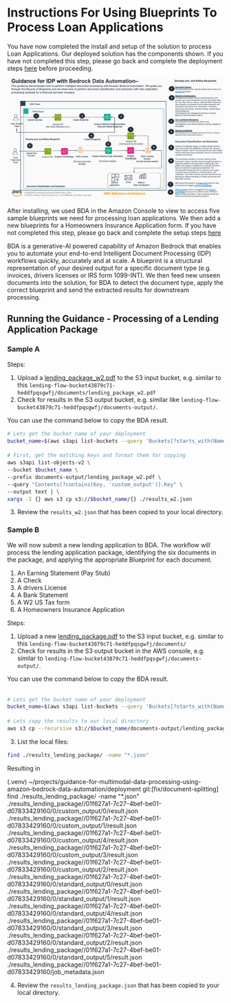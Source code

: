 # Instructions For Using Blueprints To Process Loan Applications

You have now completed the install and setup of the solution to process Loan Applications. Our deployed solution has the components shown. If you have not completed this step, please go back and complete the deployment steps [here](https://github.com/aws-solutions-library-samples/guidance-for-multimodal-data-processing-using-amazon-bedrock-data-automation/blob/main/deployment/docs/a_lending_01_deployment.md) before proceeding. 

<img src="../../assets/architectures/a_lending_flow_architecture.png" width="800" />

After installing, we used BDA in the Amazon Console to view  to access five sample blueprints we need for processing loan applications. We then add a new blueprints for a Homeowners Insurance Application form. If you have not completed this step, please go back and complete the setup steps [here](https://github.com/aws-solutions-library-samples/guidance-for-multimodal-data-processing-using-amazon-bedrock-data-automation/blob/main/deployment/docs/a_lending_02_setup_blueprints.md)

BDA is a generative-AI powered capability of Amazon Bedrock that enables you to automate your end-to-end Intelligent Document Processing (IDP) workflows quickly, accurately and at scale. A blueprint is a structural representation of your desired output for a specific document type (e.g. invoices, drivers licenses or IRS form 1099-INT). We then feed new unseen documents into the solution, for BDA to detect the document type, apply the correct blueprint and send the extracted results for downstream processing.

## Running the Guidance - Processing of a Lending Application Package

### Sample A

Steps:
1. Upload a [lending_package_w2.pdf](../../assets/data/lending_package_w2.pdf) to the S3 input bucket, e.g. similar to this `lending-flow-bucket43879c71-heddfpqsgwfj/documents/lending_package_w2.pdf`
2. Check for results in the S3 output bucket, e.g. similar like `lending-flow-bucket43879c71-heddfpqsgwfj/documents-output/`.

You can use the command below to copy the BDA result.
```bash
# Lets get the bucket name of your deployment
bucket_name=$(aws s3api list-buckets --query 'Buckets[?starts_with(Name, `lending-flow-bucket`)].[Name]' --output text)

# First, get the matching keys and format them for copying
aws s3api list-objects-v2 \
--bucket $bucket_name \
--prefix documents-output/lending_package_w2.pdf \
--query "Contents[?contains(Key, 'custom_output')].Key" \
--output text | \
xargs -I {} aws s3 cp s3://$bucket_name/{} ./results_w2.json
```

3. Review the `results_w2.json` that has been copied to your local directory.

### Sample B

We will now submit a new lending application to BDA. The workflow will process the lending application package, identifying the six documents in the package, and applying the appropriate Blueprint for each document. 

1.  An Earning Statement (Pay Stub)
2.  A Check
3.  A drivers License
4.  A Bank Statement
5.  A W2 US Tax form
6.  A Homeowners Insurance Application

Steps:
1. Upload a new [lending_package.pdf](../../assets/data/lending_package.pdf) to the S3 input bucket, e.g. similar to this `lending-flow-bucket43879c71-heddfpqsgwfj/documents/`
2. Check for results in the S3 output bucket in the AWS console, e.g. similar to `lending-flow-bucket43879c71-heddfpqsgwfj/documents-output/`.  

You can use the command below to copy the BDA result.
```bash

# Lets get the bucket name of your deployment
bucket_name=$(aws s3api list-buckets --query 'Buckets[?starts_with(Name, `lending-flow-bucket`)].[Name]' --output text)

# Lets copy the results to our local directory
aws s3 cp --recursive s3://$bucket_name/documents-output/lending_package.pdf ./results_lending_package/
```
3. List the local files:
```bash
find ./results_lending_package/ -name "*.json" 
```
Resulting in 

(.venv) ~/projects/guidance-for-multimodal-data-processing-using-amazon-bedrock-data-automation/deployment git:[fix/document-splitting] find ./results_lending_package/ -name "*.json"
./results_lending_package//01f627a1-7c27-4bef-be01-d07833429160/0/custom_output/0/result.json
./results_lending_package//01f627a1-7c27-4bef-be01-d07833429160/0/custom_output/1/result.json
./results_lending_package//01f627a1-7c27-4bef-be01-d07833429160/0/custom_output/4/result.json
./results_lending_package//01f627a1-7c27-4bef-be01-d07833429160/0/custom_output/3/result.json
./results_lending_package//01f627a1-7c27-4bef-be01-d07833429160/0/custom_output/2/result.json
./results_lending_package//01f627a1-7c27-4bef-be01-d07833429160/0/standard_output/0/result.json
./results_lending_package//01f627a1-7c27-4bef-be01-d07833429160/0/standard_output/1/result.json
./results_lending_package//01f627a1-7c27-4bef-be01-d07833429160/0/standard_output/4/result.json
./results_lending_package//01f627a1-7c27-4bef-be01-d07833429160/0/standard_output/3/result.json
./results_lending_package//01f627a1-7c27-4bef-be01-d07833429160/0/standard_output/2/result.json
./results_lending_package//01f627a1-7c27-4bef-be01-d07833429160/0/standard_output/5/result.json
./results_lending_package//01f627a1-7c27-4bef-be01-d07833429160/job_metadata.json


4. Review the `results_lending_package.json` that has been copied to your local directory.
